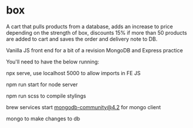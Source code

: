 # box

A cart that pulls products from a database, adds an increase to price depending on the strength of box, discounts 15% if more than 50 products are added to cart and saves the order and delivery note to DB. 

Vanilla JS front end for a bit of a revision MongoDB and Express practice

You'll need to have the below running:

npx serve, use localhost 5000 to allow imports in FE JS

npm run start for node server

npm run scss to compile stylings

brew services start mongodb-community@4.2 for mongo client

mongo to make changes to db
